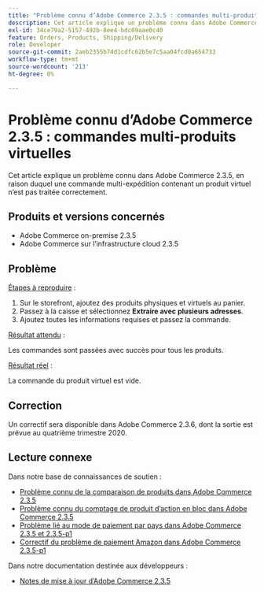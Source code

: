 ```yaml
---
title: "Problème connu d’Adobe Commerce 2.3.5 : commandes multi-produits virtuelles"
description: Cet article explique un problème connu dans Adobe Commerce 2.3.5, en raison duquel une commande multi-expédition contenant un produit virtuel n’est pas traitée correctement.
exl-id: 34ce79a2-5157-492b-8ee4-bdc09aae0c40
feature: Orders, Products, Shipping/Delivery
role: Developer
source-git-commit: 2aeb2355b74d1cdfc62b5e7c5aa04fcd0a654733
workflow-type: tm+mt
source-wordcount: '213'
ht-degree: 0%

---
```


# Problème connu d’Adobe Commerce 2.3.5 : commandes multi-produits virtuelles

Cet article explique un problème connu dans Adobe Commerce 2.3.5, en raison duquel une commande multi-expédition contenant un produit virtuel n’est pas traitée correctement.

## Produits et versions concernés

* Adobe Commerce on-premise 2.3.5
* Adobe Commerce sur l’infrastructure cloud 2.3.5

## Problème

<u>Étapes à reproduire</u> :

1. Sur le storefront, ajoutez des produits physiques et virtuels au panier.
1. Passez à la caisse et sélectionnez **Extraire avec plusieurs adresses**.
1. Ajoutez toutes les informations requises et passez la commande.

<u>Résultat attendu</u> :

Les commandes sont passées avec succès pour tous les produits.

<u>Résultat réel</u> :

La commande du produit virtuel est vide.

## Correction

Un correctif sera disponible dans Adobe Commerce 2.3.6, dont la sortie est prévue au quatrième trimestre 2020.

## Lecture connexe

Dans notre base de connaissances de soutien :

* [Problème connu de la comparaison de produits dans Adobe Commerce 2.3.5](/help/troubleshooting/storefront/product-comparison-known-issue-in-magento-2-3-5.md)
* [Problème connu du comptage de produit d’action en bloc dans Adobe Commerce 2.3.5](/help/troubleshooting/miscellaneous/bulk-action-product-count-known-issue-in-magento-2-3-5.md)
* [Problème lié au mode de paiement par pays dans Adobe Commerce 2.3.5 et 2.3.5-p1](/help/troubleshooting/known-issues-patches-attached/magento-2-3-5-2-3-5-p1-patch-country-payment-issue.md)
* [Correctif du problème de paiement Amazon dans Adobe Commerce 2.3.5-p1](/help/troubleshooting/payments/patch-for-amazon-pay-checkout-issue-in-magento-2-3-5-p1.md)

Dans notre documentation destinée aux développeurs :

* [Notes de mise à jour d’Adobe Commerce 2.3.5](https://commerce-docs.github.io/devdocs-archive/2.3/guides/v2.3/release-notes/release-notes-2-3-5-commerce.html#known-issues)
